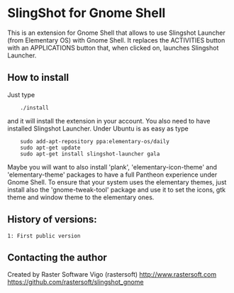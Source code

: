 # SlingShot for Gnome Shell

This is an extension for Gnome Shell that allows to use Slingshot Launcher
(from Elementary OS) with Gnome Shell. It replaces the ACTIVITIES button with
an APPLICATIONS button that, when clicked on, launches Slingshot Launcher.

## How to install

Just type

        ./install

and it will install the extension in your account. You also need to have
installed Slingshot Launcher. Under Ubuntu is as easy as type

        sudo add-apt-repository ppa:elementary-os/daily
        sudo apt-get update
        sudo apt-get install slingshot-launcher gala

Maybe you will want to also install 'plank', 'elementary-icon-theme' and
'elementary-theme' packages to have a full Pantheon experience under Gnome
Shell. To ensure that your system uses the elementary themes, just install
also the 'gnome-tweak-tool' package and use it to set the icons, gtk theme and
window theme to the elementary ones.

## History of versions:

    1: First public version

## Contacting the author

Created by Raster Software Vigo (rastersoft)
http://www.rastersoft.com
https://github.com/rastersoft/slingshot_gnome

